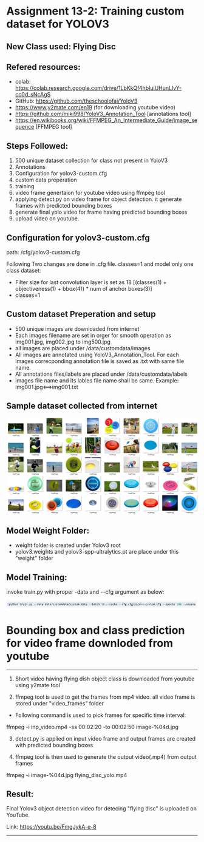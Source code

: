 # Assignment 13-2: Training custom dataset for YOLOV3

New Class used: Flying Disc
--------------

Refered resources:
------------------

- colab: https://colab.research.google.com/drive/1LbKkQf4hbIuiUHunLlvY-cc0d_sNcAgS
- GitHub: https://github.com/theschoolofai/YoloV3
- https://www.y2mate.com/en19 (for downloading youtube video)
- https://github.com/miki998/YoloV3_Annotation_Tool [annotations tool]
- https://en.wikibooks.org/wiki/FFMPEG_An_Intermediate_Guide/image_sequence [FFMPEG tool]

Steps Followed:
---------------

1. 500 unique dataset collection for class not present in YoloV3
2. Annotations
3. Configuration for yolov3-custom.cfg
4. custom data preperation
5. training
6. video frame genertaion for youtube video using ffmpeg tool
7. applying detect.py on video frame for object detection. it generate frames with predicted bounding boxes
8. generate final yolo video for frame having predicted bounding boxes
9. upload video on youtube.


Configuration for yolov3-custom.cfg
-----------------------------------

path: /cfg/yolov3-custom.cfg

Following Two changes are done in .cfg file. classes=1 and model only one class dataset:

- Filter size for last convolution layer is set as 18 [(classes(1) + objectiveness(1) + bbox(4)) * num of anchor boxes(3)]
- classes=1 

Custom dataset Preperation and setup
------------------------------------

- 500 unique images are downloaded from internet
- Each images filename are set in orger for smooth operation as img001.jpg, img002.jpg to img500.jpg
- all images are placed under /data/customdata/images
- All images are annotated using YoloV3_Annotation_Tool. For each images correcponding annotation file is saved as .txt with same file name.
- All annotations files/labels are placed under /data/customdata/labels
- images file name and its lables file name shall be same. Example: img001.jpg<==>img001.txt

Sample dataset collected from internet
--------------------------------------

![](images/samples.PNG)


Model Weight Folder:
--------------------

- weight folder is created under Yolov3 root
- yolov3.weights and yolov3-spp-ultralytics.pt are place under this "weight" folder


Model Training:
---------------

invoke train.py with proper -data and --cfg argument as below:

![](images/training_cmd.PNG)


# Bounding box and class prediction for video frame downloded from youtube
---------------------------------------------------------------------------

1. Short video having flying dish object class is downloaded from youtube using y2mate tool

2. ffmpeg tool is used to get the frames from mp4 video. all video frame is stored under "video_frames" folder

- Following command is used to pick frames for specific time interval:

ffmpeg -i inp_video.mp4 -ss 00:02:20 -to 00:02:50 image-%04d.jpg

3. detect.py is applied on input video frame and output frames are created with predicted bounding boxes

4. ffmpeg tool is then used to generate the output video(.mp4) from output frames

ffmpeg -i image-%04d.jpg flying_disc_yolo.mp4


Result: 
-------

Final Yolov3 object detection video for detecing "flying disc" is uploaded on YouTube.

Link: https://youtu.be/FmgJykA-e-8

----------------------------------------------------------------------------------------------------------------

